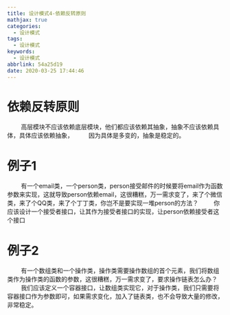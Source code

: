 ```yaml
---
title: 设计模式4-依赖反转原则
mathjax: true
categories:
  - 设计模式
tags:
  - 设计模式
keywords:
  - 设计模式
abbrlink: 54a25d19
date: 2020-03-25 17:44:46
---
```


# 依赖反转原则
&emsp;&emsp; 高层模块不应该依赖底层模块，他们都应该依赖其抽象，抽象不应该依赖具体，具体应该依赖抽象，
&emsp;&emsp; 因为具体是多变的，抽象是稳定的。

<!---more-->
# 例子1
&emsp;&emsp; 有一个email类，一个person类，person接受邮件的时候要将email作为函数参数来实现，这就导致person依赖email，这很糟糕，万一需求变了，来了个微信类，来了个QQ类，来了个丁丁类，你岂不是要实现一堆person的方法？
&emsp;&emsp; 你应该设计一个接受者接口，让其作为接受者接口的实现，让person依赖接受者这个接口


# 例子2
&emsp;&emsp; 有一个数组类和一个操作类，操作类需要操作数组的首个元素，我们将数组类作为操作类的函数的参数，这很糟糕，万一需求变了，要求操作链表怎么办？
&emsp;&emsp; 我们应该定义一个容器接口，让数组类实现它，对于操作类，我们只需要将容器接口作为参数即可，如果需求变化，加入了链表类，也不会导致大量的修改，非常稳定。


